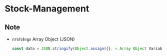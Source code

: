 # Stock-Management






## Note
- การส่งข้อมูล Array Object (JSON)
  ```javascript
  const data = JSON.stringify(Object.assign({}, < Array Object Variable >));
  ```

